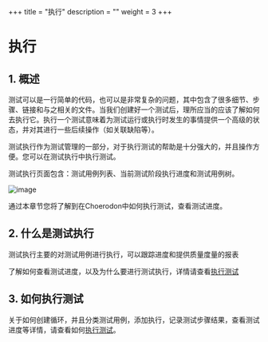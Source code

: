 +++
title = "执行"
description = ""
weight = 3
+++

# 执行

## 1. 概述

测试可以是一行简单的代码，也可以是非常复杂的问题，其中包含了很多细节、步骤、链接和与之相关的文件。当我们创建好一个测试后，理所应当的应该了解如何去执行它。执行一个测试意味着为测试运行或执行时发生的事情提供一个高级的状态，并对其进行一些后续操作（如关联缺陷等）。

测试执行作为测试管理的一部分，对于执行测试的帮助是十分强大的，并且操作方便。您可以在测试执行中执行测试。

测试执行页面包含：测试用例列表、当前测试阶段执行进度和测试用例树。

![image](/docs/user-guide/test/execution/image/TestExecute-01.png)

通过本章节您将了解到在Choerodon中如何执行测试，查看测试进度。


## 2. 什么是测试执行

测试执行主要的对测试用例进行执行，可以跟踪进度和提供质量度量的报表

了解如何查看测试进度，以及为什么要进行测试执行，详情请查看[执行测试](../execution/whatis)

## 3. 如何执行测试

关于如何创建循环，并且分类测试用例，添加执行，记录测试步骤结果，查看测试进度等详情，请查看如何[执行测试](../execution/howto-excute)。